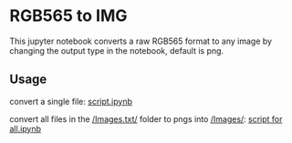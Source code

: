 # RGB565 to IMG
This jupyter notebook converts a raw RGB565 format to any image by changing the output type in the notebook, default is png.

## Usage

convert a single file: [script.ipynb](script.ipynb)

convert all files in the [/Images.txt/](./Images.txt/) folder to pngs into [/Images/](./Images/): [script for all.ipynb](script%20for%20all.ipynb)

